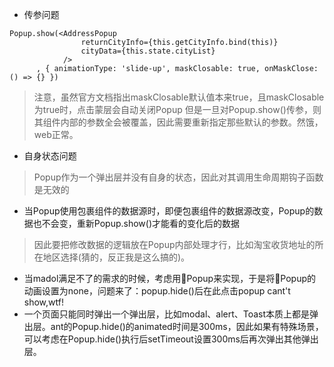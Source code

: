 - 传参问题
``` 
Popup.show(<AddressPopup 
                returnCityInfo={this.getCityInfo.bind(this)} 
                cityData={this.state.cityList} 
            />
      , { animationType: 'slide-up', maskClosable: true, onMaskClose: () => {} })
```
> 注意，虽然官方文档指出maskClosable默认值本来true，且maskClosable为true时，点击蒙层会自动关闭Popup
      但是一旦对Popup.show()传参，则其组件内部的参数全会被覆盖，因此需要重新指定那些默认的参数。然饿，web正常。
- 自身状态问题
> Popup作为一个弹出层并没有自身的状态，因此对其调用生命周期钩子函数是无效的
- 当Popup使用包裹组件的数据源时，即便包裹组件的数据源改变，Popup的数据也不会变，重新Popup.show()才能看的变化后的数据
> 因此要把修改数据的逻辑放在Popup内部处理才行，比如淘宝收货地址的所在地区选择(猜的，反正我是这么搞的)。
- 当madol满足不了的需求的时候，考虑用Popup来实现，于是将Popup的动画设置为none，问题来了：popup.hide()后在此点击popup cant't show,wtf!
- 一个页面只能同时弹出一个弹出层，比如modal、alert、Toast本质上都是弹出层。ant的Popup.hide()的animated时间是300ms，因此如果有特殊场景，可以考虑在Popup.hide()执行后setTimeout设置300ms后再次弹出其他弹出层。